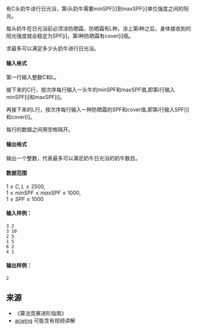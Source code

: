 有C头奶牛进行日光浴，第i头奶牛需要minSPF\[i\]到maxSPF\[i\]单位强度之间的阳光。

每头奶牛在日光浴前必须涂防晒霜，防晒霜有L种，涂上第i种之后，身体接收到的阳光强度就会稳定为SPF\[i\]，第i种防晒霜有cover\[i\]瓶。

求最多可以满足多少头奶牛进行日光浴。

#### 输入格式

第一行输入整数C和L。

接下来的C行，按次序每行输入一头牛的minSPF和maxSPF值,即第i行输入minSPF\[i\]和maxSPF\[i\]。

再接下来的L行，按次序每行输入一种防晒霜的SPF和cover值,即第i行输入SPF\[i\]和cover\[i\]。

每行的数据之间用空格隔开。

#### 输出格式

输出一个整数，代表最多可以满足奶牛日光浴的奶牛数目。

#### 数据范围

$1 \le C,L \le 2500$,  
$1 \le minSPF \le maxSPF \le 1000$,  
$1 \le SPF \le 1000$

#### 输入样例：

```
3 2
3 10
2 5
1 5
6 2
4 1
```

#### 输出样例：

```
2
```

## 来源 
- 《算法竞赛进阶指南》
- [acwing](https://www.acwing.com/problem/content/112/) 可能含有视频讲解